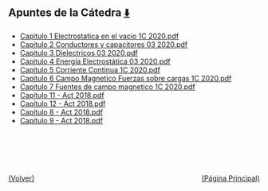 
<html>
<body>
<h2>Apuntes de la Cátedra <a href="https://downgit.github.io/#/home?url=https://github.com/Apuntes-FIUBA/Apuntes-Electronica/tree/main/82 - Física/8202 - Fisica II/Apuntes de la Cátedra" style="font-size:20px">  ⬇️ </a></h2>
<ul>
    <li><a href="Capitulo 1 Electrostatica en el vacio 1C 2020.pdf">Capitulo 1 Electrostatica en el vacio 1C 2020.pdf</a></li>
    <li><a href="Capitulo 2 Conductores y capacitores 03 2020.pdf">Capitulo 2 Conductores y capacitores 03 2020.pdf</a></li>
    <li><a href="Capitulo 3 Dielectricos 03 2020.pdf">Capitulo 3 Dielectricos 03 2020.pdf</a></li>
    <li><a href="Capitulo 4 Energía Electrostática 03 2020.pdf">Capitulo 4 Energía Electrostática 03 2020.pdf</a></li>
    <li><a href="Capitulo 5 Corriente Continua 1C 2020.pdf">Capitulo 5 Corriente Continua 1C 2020.pdf</a></li>
    <li><a href="Capitulo 6 Campo Magnetico Fuerzas sobre cargas 1C 2020.pdf">Capitulo 6 Campo Magnetico Fuerzas sobre cargas 1C 2020.pdf</a></li>
    <li><a href="Capitulo 7 Fuentes de campo magnetico 1C 2020.pdf">Capitulo 7 Fuentes de campo magnetico 1C 2020.pdf</a></li>
    <li><a href="Capítulo 11 - Act 2018.pdf">Capítulo 11 - Act 2018.pdf</a></li>
    <li><a href="Capítulo 12 - Act 2018.pdf">Capítulo 12 - Act 2018.pdf</a></li>
    <li><a href="Capítulo 8 - Act 2018.pdf">Capítulo 8 - Act 2018.pdf</a></li>
    <li><a href="Capítulo 9 - Act 2018.pdf">Capítulo 9 - Act 2018.pdf</a></li>
</ul>
</body>
</html>

<br><br><br><br><br><a href="../" style="float: left">(Volver)</a> <a href="https://apuntes-fiuba.github.io/Apuntes-Electronica" style="float: right">(Página Principal)</a>
